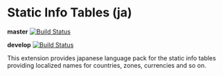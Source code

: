 # Static Info Tables (ja)

**master** [![Build Status](https://travis-ci.org/manuelselbach/static_info_tables_ja.svg?branch=master)](https://travis-ci.org/manuelselbach/static_info_tables_ja)

**develop** [![Build Status](https://travis-ci.org/manuelselbach/static_info_tables_ja.svg?branch=develop)](https://travis-ci.org/manuelselbach/static_info_tables_ja)


This extension provides japanese language pack for the static info tables 
providing localized names for countries, zones, currencies and so on.
